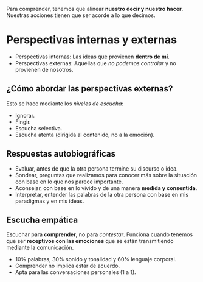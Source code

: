 Para comprender, tenemos que alinear **nuestro decir y nuestro hacer**. Nuestras acciones tienen que ser acorde a lo que decimos.

# Perspectivas internas y externas

- Perspectivas internas: Las ideas que provienen **dentro de mí**.
- Perspectivas externas: Aquellas que *no podemos controlar* y no provienen de nosotros.

## ¿Cómo abordar las perspectivas externas?

Esto se hace mediante los *niveles de escucha*:

- Ignorar.
- Fingir.
- Escucha selectiva.
- Escucha atenta (dirigida al contenido, no a la emoción).

## Respuestas autobiográficas

- Evaluar, antes de que la otra persona termine su discurso o idea.
- Sondear, preguntas que realizamos para conocer más sobre la situación con base en lo que nos parece importante.
- Aconsejar, con base en lo vivido y de una manera **medida y consentida**.
- Interpretar, entender las palabras de la otra persona con base en mis paradigmas y en mis ideas.

## Escucha empática

Escuchar para **comprender**, no para *contestar*.
Funciona cuando tenemos que ser **receptivos con las emociones** que se están transmitiendo mediante la comunicación.

- 10% palabras, 30% sonido y tonalidad y 60% lenguaje corporal.
- Comprender no implica estar de acuerdo.
- Apta para las conversaciones personales (1 a 1).